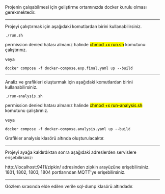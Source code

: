 Projenin çalışabilmesi için geliştirme ortamınızda docker kurulu olması gerekmektedir.

---
Projeyi çalıştırmak için aşağıdaki komutlardan birini kullanabilirsiniz.

```
./run.sh
```

permission denied hatası almanız halinde <mark>chmod +x run.sh</mark> komutunu çalıştırınız.

veya

```
docker compose -f docker-compose.exp.final.yaml up --build
```

---

Analiz ve grafikleri oluşturmak için aşağıdaki komutlardan birini kullanabilirsiniz.

```
./run-analysis.sh
```

permission denied hatası almanız halinde <mark>chmod +x run-analysis.sh</mark> komutunu çalıştırınız.

veya

```
docker compose -f docker-compose.analysis.yaml up --build
```

Grafikler analysis klasörü altında oluşturulacaktır.

---

Projeyi ayağa kaldırdıktan sonra aşağıdaki adreslerden servislere erişebilirsiniz:

http://localhost:9411/zipkin/  adresinden zipkin arayüzüne erişebilirsiniz.\
1801, 1802, 1803, 1804 portlarından MQTT'ye erişebilirsiniz.

---

Gözlem sırasında elde edilen verile sql-dump klasörü altındadır.